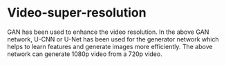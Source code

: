 # Video-super-resolution
GAN has been used to enhance the video resolution. In the above GAN network, U-CNN or U-Net has been used for the generator network which helps to learn features and generate images more efficiently. The above network can generate 1080p video from a 720p video.
